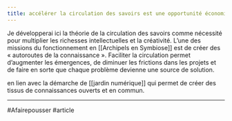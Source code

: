 ```yaml
---
title: accélérer la circulation des savoirs est une opportunité économique
---
```

Je développerai ici la théorie de la circulation des savoirs comme nécessité pour multiplier les richesses intellectuelles et la créativité. L’une des missions du fonctionnement en [[Archipels en Symbiose]] est de créer des « autoroutes de la connaissance ». Faciliter la circulation permet d’augmenter les émergences, de diminuer les frictions dans les projets et de faire en sorte que chaque problème devienne une source de solution.

en lien avec la démarche de [[jardin numérique]] qui permet de créer des tissus de connaissances ouverts et en commun.

---
#Afairepousser #article 